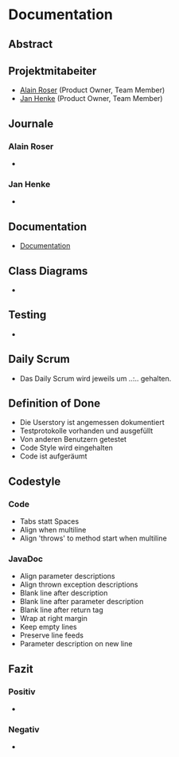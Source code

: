# Documentation

## Abstract

## Projektmitabeiter
* [Alain Roser](https://git.bbcag.ch/brosea) (Product Owner, Team Member)
* [Jan Henke](https://git.bbcag.ch/bhenkj) (Product Owner, Team Member)
## Journale
### Alain Roser
*
### Jan Henke
*
## Documentation
* [Documentation](docs/documentation/documentation.md)
## Class Diagrams
*
## Testing
*
## Daily Scrum
* Das Daily Scrum wird jeweils um ..:.. gehalten.
## Definition of Done
* Die Userstory ist angemessen dokumentiert
* Testprotokolle vorhanden und ausgefüllt
* Von anderen Benutzern getestet
* Code Style wird eingehalten
* Code ist aufgeräumt
## Codestyle
### Code
* Tabs statt Spaces
* Align when multiline
* Align 'throws' to method start when multiline
### JavaDoc
* Align parameter descriptions
* Align thrown exception descriptions 
* Blank line after description 
* Blank line after parameter description 
* Blank line after return tag 
* Wrap at right margin 
* Keep empty lines 
* Preserve line feeds
* Parameter description on new line
## Fazit 
### Positiv 
*
### Negativ
*